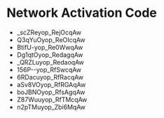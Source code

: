 # Network Activation Code
* _scZReyop_RejOcqAw
* Q3qYuOyop_ReOIcqAw
* BtifU-yop_Re0WwqAw
* Dg1qtOyop_RedagqAw
* _QRZLuyop_RedaoqAw
* 156P--yop_RfSwcqAw
* 6RDacuyop_RfRacqAw
* aSv8VOyop_RfRGAqAw
* boJBNOyop_RfsAgqAw
* Z87Wuuyop_RfTMcqAw
* n2pTMuyop_Zbi6MqAw